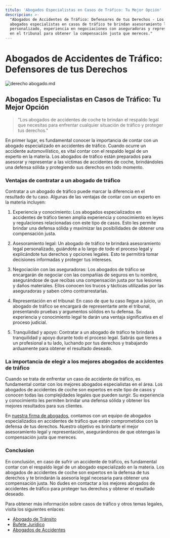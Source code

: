 ```yaml
---
titulo: 'Abogados Especialistas en Casos de Tráfico: Tu Mejor Opción'
descripcion: >-
  "Abogados de Accidentes de Tráfico: Defensores de tus Derechos - Los mejores
  abogados especialistas en casos de tráfico te brindan asesoramiento legal
  personalizado, experiencia en negociaciones con aseguradoras y representación
  en el tribunal para obtener la compensación justa que mereces."
---
```


# Abogados de Accidentes de Tráfico: Defensores de tus Derechos

 ![derecho abogado.md](./img/derecho-abogado-1.webp)

## Abogados Especialistas en Casos de Tráfico: Tu Mejor Opción

> "Los abogados de accidentes de coche te brindan el respaldo legal que necesitas para enfrentar cualquier situación de tráfico y proteger tus derechos."

En primer lugar, es fundamental conocer la importancia de contar con un abogado especializado en accidentes de tráfico. Cuando ocurre un accidente automovilístico, es vital contar con el respaldo legal de un experto en la materia. Los abogados de tráfico están preparados para asesorar y representar a las víctimas de accidentes de coche, brindándoles una defensa sólida y protegiendo sus derechos en todo momento.

### Ventajas de contratar a un abogado de tráfico

Contratar a un abogado de tráfico puede marcar la diferencia en el resultado de tu caso. Algunas de las ventajas de contar con un experto en la materia incluyen:

1. Experiencia y conocimiento: Los abogados especializados en accidentes de tráfico tienen amplia experiencia y conocimiento en leyes y regulaciones relacionadas con este tipo de casos. Esto les permite brindar una defensa sólida y maximizar las posibilidades de obtener una compensación justa.

2. Asesoramiento legal: Un abogado de tráfico te brindará asesoramiento legal personalizado, guiándote a lo largo de todo el proceso legal y explicándote tus derechos y opciones legales. Esto te permitirá tomar decisiones informadas y proteger tus intereses.

3. Negociación con las aseguradoras: Los abogados de tráfico se encargarán de negociar con las compañías de seguros en tu nombre, asegurándose de que recibas una compensación justa por tus lesiones y daños materiales. Ellos conocen los trucos y tácticas utilizadas por las aseguradoras y saben cómo contrarrestarlas.

4. Representación en el tribunal: En caso de que tu caso llegue a juicio, un abogado de tráfico se encargará de representarte ante el tribunal, presentando pruebas y argumentos sólidos en tu defensa. Su experiencia y conocimiento legal te darán una ventaja significativa en el proceso judicial.

5. Tranquilidad y apoyo: Contratar a un abogado de tráfico te brindará tranquilidad y apoyo durante todo el proceso legal. Sabrás que tienes a un profesional a tu lado, luchando por tus derechos y trabajando arduamente para obtener el resultado deseado.

### La importancia de elegir a los mejores abogados de accidentes de tráfico

Cuando se trata de enfrentar un caso de accidente de tráfico, es fundamental contar con los mejores abogados especialistas en el área. Los abogados de accidentes de coche son expertos en este tipo de casos y conocen todas las complejidades legales que pueden surgir. Su experiencia y conocimiento les permiten brindar una defensa sólida y obtener los mejores resultados para sus clientes.

En [nuestra firma de abogados](https://www.firmadeabogados.com), contamos con un equipo de abogados especializados en accidentes de tráfico que están comprometidos con la defensa de tus derechos. Nuestro objetivo es brindarte el mejor asesoramiento legal y representación, asegurándonos de que obtengas la compensación justa que mereces.

### Conclusion

En conclusión, en caso de sufrir un accidente de tráfico, es fundamental contar con el respaldo legal de un abogado especializado en la materia. Los abogados de accidentes de coche son expertos en la defensa de tus derechos y te brindarán la asesoría legal necesaria para obtener una compensación justa. No dudes en contactar a los mejores abogados de accidentes de tráfico para proteger tus derechos y obtener el resultado deseado.

Para obtener más información sobre casos de tráfico y otros temas legales, visita los siguientes enlaces:

- [Abogado de Tránsito](abogado-de-transito)
- [Bufete Jurídico](bufete-juridico)
- [Abogados de Accidentes](abogados-de-accidentes)
